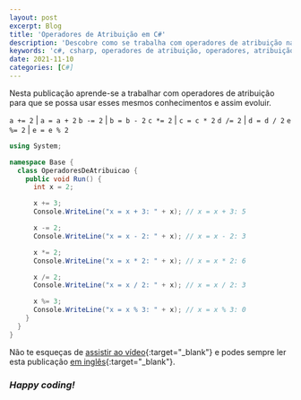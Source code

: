 ```yaml
---
layout: post
excerpt: Blog
title: 'Operadores de Atribuição em C#'
description: 'Descobre como se trabalha com operadores de atribuição na linguagem de programação C#. Obtém respostas às tuas dúvidas com a teoria e os exemplos apresentados.'
keywords: 'c#, csharp, operadores de atribuição, operadores, atribuição, publicação'
date: 2021-11-10
categories: [C#]
---
```


Nesta publicação aprende-se a trabalhar com operadores de atribuição para que se possa usar esses mesmos conhecimentos e assim evoluir.

`a += 2` | `a = a + 2`
`b -= 2` | `b = b - 2`
`c *= 2` | `c = c * 2`
`d /= 2` | `d = d / 2`
`e %= 2` | `e = e % 2`

```csharp
using System;

namespace Base {
  class OperadoresDeAtribuicao {
    public void Run() {
      int x = 2;

      x += 3;
      Console.WriteLine("x = x + 3: " + x); // x = x + 3: 5

      x -= 2;
      Console.WriteLine("x = x - 2: " + x); // x = x - 2: 3

      x *= 2;
      Console.WriteLine("x = x * 2: " + x); // x = x * 2: 6

      x /= 2;
      Console.WriteLine("x = x / 2: " + x); // x = x / 2: 3

      x %= 3;
      Console.WriteLine("x = x % 3: " + x); // x = x % 3: 0
    }
  }
}
```

Não te esqueças de [assistir ao vídeo](https://youtu.be/mKXawyHLewc){:target="\_blank"} e podes sempre ler esta publicação [em inglês](https://nelsonsilvadev.com/blog/20211110/assignment-operators-in-csharp/){:target="\_blank"}.

### _Happy coding!_
